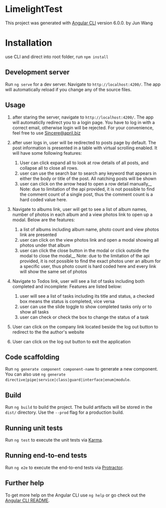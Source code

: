 # LimelightTest

This project was generated with [Angular CLI](https://github.com/angular/angular-cli) version 6.0.0. by Jun Wang

# Installation

use CLI and direct into root folder, run `npm install`

## Development server

Run `ng serve` for a dev server. Navigate to `http://localhost:4200/`. The app will automatically reload if you change any of the source files.

## Usage

1. after staring the server, navigate to `http://localhost:4200/`. The app will automaticlly redirect you to a login page. You have to log in with a correct email, otherwise login will be rejected. For your convenience, feel free to use Sincere@april.biz

2. after user logs in, user will be redirected to posts page by default. The post information is presented in a table with virtual scrolling enabled.  It will have some following features:
    1. User can click expand all to look at row details of all posts, and collapse all to close all rows.
    2. user can use the search bar to search any keyword that appears in either the body or title of the post. All natching posts will be shown
    3. user can click on the arrow head to open a row detail manually__
   Note: due to limitation of the api provided, it is not possible to find the comment count of a single post, thus the comment count is a hard coded value here.

3. Navigate to albums link, user will get to see a list of album names, number of photos in each album and a view photos link to open up a modal. Below are the features:
    1. a list of albums including album name, photo count and view photos link are presented
    2. user can click on the view photos link and open a modal showing all photos under that album
    3. user can click the close button in the modal or click outside the modal to close the modal__
    Note: due to the limitation of the api provided, it is not possible to find the exact photos uner an album for a specific user, thus photo count is hard coded here and every link will show the same set of photos

4. Navigate to Todos link, user will see a list of tasks including both completed and incomplete: Features are listed below:
    1. user will see a list of tasks including its title and status, a checked box means the status is completed, vice versa
    2. user can use the slide toggle to show completed tasks only or to show all tasks
    3. user can check or check the box to change the status of a task

5. User can click on the company link located beside the log out button to redirect to the the author's website

6. User can click on the log out button to exit the application

## Code scaffolding

Run `ng generate component component-name` to generate a new component. You can also use `ng generate directive|pipe|service|class|guard|interface|enum|module`.

## Build

Run `ng build` to build the project. The build artifacts will be stored in the `dist/` directory. Use the `--prod` flag for a production build.

## Running unit tests

Run `ng test` to execute the unit tests via [Karma](https://karma-runner.github.io).

## Running end-to-end tests

Run `ng e2e` to execute the end-to-end tests via [Protractor](http://www.protractortest.org/).

## Further help

To get more help on the Angular CLI use `ng help` or go check out the [Angular CLI README](https://github.com/angular/angular-cli/blob/master/README.md).
